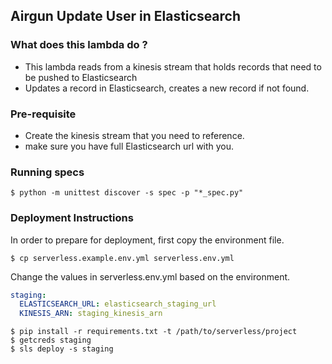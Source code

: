 ## Airgun Update User in Elasticsearch

### What does this lambda do ?

* This lambda reads from  a kinesis stream that holds records that need to be pushed to Elasticsearch
* Updates a record in Elasticsearch, creates a new record if not found.

### Pre-requisite
* Create the kinesis stream that you need to reference.
* make sure you have full Elasticsearch url with you.

### Running specs

```shell
$ python -m unittest discover -s spec -p "*_spec.py"
```

### Deployment Instructions

In order to prepare for deployment, first copy the environment file.

```shell
$ cp serverless.example.env.yml serverless.env.yml
```

Change the values in serverless.env.yml based on the environment.

```yml
staging:
  ELASTICSEARCH_URL: elasticsearch_staging_url
  KINESIS_ARN: staging_kinesis_arn
```

```shell
$ pip install -r requirements.txt -t /path/to/serverless/project
$ getcreds staging
$ sls deploy -s staging
```
